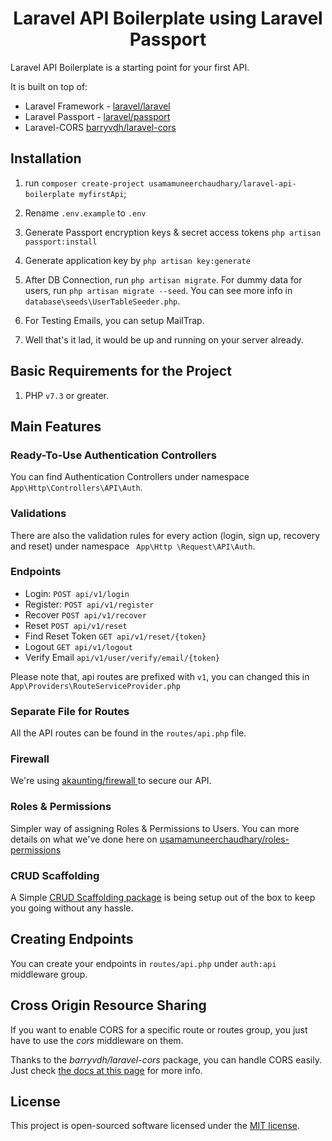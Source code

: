<h1 align="center">
Laravel API Boilerplate using Laravel Passport 
</h1>


Laravel API Boilerplate is a starting point for your first API.

It is built on top of:

- Laravel Framework - [laravel/laravel](https://github.com/laravel)
- Laravel Passport - [laravel/passport](https://github.com/laravel/passport)
- Laravel-CORS [barryvdh/laravel-cors](http://github.com/barryvdh/laravel-cors)

## Installation

1. run `composer create-project usamamuneerchaudhary/laravel-api-boilerplate myfirstApi`;

3. Rename `.env.example` to `.env`
4. Generate Passport encryption keys & secret access tokens `php artisan passport:install`
5. Generate application key by `php artisan key:generate`
6. After DB Connection, run `php artisan migrate`. For dummy data for users, run `php artisan migrate --seed`. You can see more info in `database\seeds\UserTableSeeder.php`.
7. For Testing Emails, you can setup MailTrap.

8. Well that's it lad, it would be up and running on your server already.

## Basic Requirements for the Project
1. PHP `v7.3` or greater.

## Main Features

### Ready-To-Use Authentication Controllers

You can find Authentication Controllers under namespace `App\Http\Controllers\API\Auth`. 

### Validations

There are also the validation rules for every action (login, sign up, recovery and reset) under namespace ` App\Http
\Request\API\Auth`.

### Endpoints

- Login: `POST api/v1/login`
- Register: `POST api/v1/register` 
- Recover `POST api/v1/recover`
- Reset `POST api/v1/reset`
- Find Reset Token `GET api/v1/reset/{token}`
- Logout `GET api/v1/logout`
- Verify Email `api/v1/user/verify/email/{token}`

Please note that, api routes are prefixed with `v1`, you can changed this in `App\Providers\RouteServiceProvider.php`

### Separate File for Routes

All the API routes can be found in the `routes/api.php` file.

### Firewall

We're using [akaunting/firewall
](http://github.com/akaunting/firewall) to secure our API.

### Roles & Permissions 

Simpler way of assigning Roles & Permissions to Users. You can more details on what we've done here on  [usamamuneerchaudhary/roles-permissions](https://github.com/usamamuneerchaudhary/roles-permissions) 

### CRUD Scaffolding
A Simple [CRUD Scaffolding package](https://github.com/JunaidQadirB/laravel-crud-scaffold) is being setup out of the box to keep you going without any hassle. 

## Creating Endpoints

You can create your endpoints in `routes/api.php` under `auth:api` middleware group. 

## Cross Origin Resource Sharing

If you want to enable CORS for a specific route or routes group, you just have to use the _cors_ middleware on them.

Thanks to the _barryvdh/laravel-cors_ package, you can handle CORS easily. Just check <a href="https://github.com/barryvdh/laravel-cors" target="_blank">the docs at this page</a> for more info.

## License

This project is open-sourced software licensed under the [MIT license](http://opensource.org/licenses/MIT).



